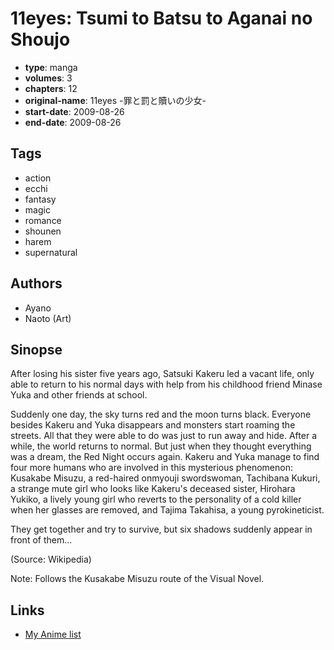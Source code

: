 # 11eyes: Tsumi to Batsu to Aganai no Shoujo

-   **type**: manga
-   **volumes**: 3
-   **chapters**: 12
-   **original-name**: 11eyes -罪と罰と贖いの少女-
-   **start-date**: 2009-08-26
-   **end-date**: 2009-08-26

## Tags

-   action
-   ecchi
-   fantasy
-   magic
-   romance
-   shounen
-   harem
-   supernatural

## Authors

-   Ayano
-   Naoto (Art)

## Sinopse

After losing his sister five years ago, Satsuki Kakeru led a vacant life, only able to return to his normal days with help from his childhood friend Minase Yuka and other friends at school.

Suddenly one day, the sky turns red and the moon turns black. Everyone besides Kakeru and Yuka disappears and monsters start roaming the streets. All that they were able to do was just to run away and hide. After a while, the world returns to normal. But just when they thought everything was a dream, the Red Night occurs again. Kakeru and Yuka manage to find four more humans who are involved in this mysterious phenomenon: Kusakabe Misuzu, a red-haired onmyouji swordswoman, Tachibana Kukuri, a strange mute girl who looks like Kakeru's deceased sister, Hirohara Yukiko, a lively young girl who reverts to the personality of a cold killer when her glasses are removed, and Tajima Takahisa, a young pyrokineticist.

They get together and try to survive, but six shadows suddenly appear in front of them...

(Source: Wikipedia)

Note: Follows the Kusakabe Misuzu route of the Visual Novel.

## Links

-   [My Anime list](https://myanimelist.net/manga/19745/11eyes__Tsumi_to_Batsu_to_Aganai_no_Shoujo)
